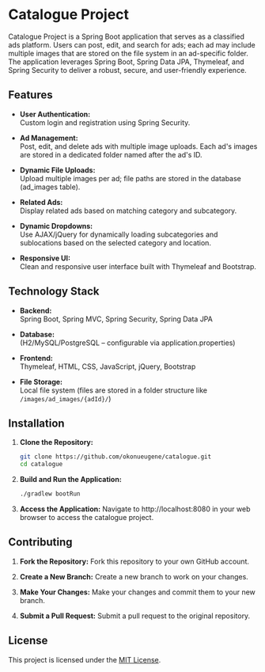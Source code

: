 # Catalogue Project

Catalogue Project is a Spring Boot application that serves as a classified ads platform. Users can post, edit, and search for ads; each ad may include multiple images that are stored on the file system in an ad-specific folder. The application leverages Spring Boot, Spring Data JPA, Thymeleaf, and Spring Security to deliver a robust, secure, and user-friendly experience.

## Features

- **User Authentication:**  
  Custom login and registration using Spring Security.

- **Ad Management:**  
  Post, edit, and delete ads with multiple image uploads. Each ad's images are stored in a dedicated folder named after the ad's ID.

- **Dynamic File Uploads:**  
  Upload multiple images per ad; file paths are stored in the database (ad_images table).

- **Related Ads:**  
  Display related ads based on matching category and subcategory.

- **Dynamic Dropdowns:**  
  Use AJAX/jQuery for dynamically loading subcategories and sublocations based on the selected category and location.

- **Responsive UI:**  
  Clean and responsive user interface built with Thymeleaf and Bootstrap.

## Technology Stack

- **Backend:**  
  Spring Boot, Spring MVC, Spring Security, Spring Data JPA

- **Database:**  
  (H2/MySQL/PostgreSQL – configurable via application.properties)

- **Frontend:**  
  Thymeleaf, HTML, CSS, JavaScript, jQuery, Bootstrap

- **File Storage:**  
  Local file system (files are stored in a folder structure like `/images/ad_images/{adId}/`)

## Installation

1. **Clone the Repository:**
   ```bash
   git clone https://github.com/okonueugene/catalogue.git
   cd catalogue
   ```

2. **Build and Run the Application:**
   ```bash
   ./gradlew bootRun
   ```      

3. **Access the Application:**
   Navigate to http://localhost:8080 in your web browser to access the catalogue project.

## Contributing

1. **Fork the Repository:**
   Fork this repository to your own GitHub account.

2. **Create a New Branch:**
   Create a new branch to work on your changes.

3. **Make Your Changes:**
   Make your changes and commit them to your new branch.

4. **Submit a Pull Request:**
   Submit a pull request to the original repository.

## License

This project is licensed under the [MIT License](https://opensource.org/licenses/MIT).


